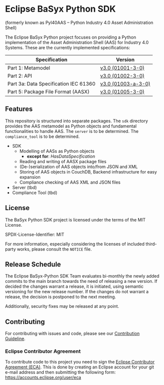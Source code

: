 # Eclipse BaSyx Python SDK

(formerly known as PyI40AAS – Python Industry 4.0 Asset Administration Shell)

The Eclipse BaSyx Python project focuses on providing a Python implementation of the Asset Administration Shell (AAS) 
for Industry 4.0 Systems. 
These are the currently implemented specifications:

| Specification                         | Version                                                                                                                                                                        |
|---------------------------------------|--------------------------------------------------------------------------------------------------------------------------------------------------------------------------------|
| Part 1: Metamodel                     | [v3.0 (01001-3-0)](https://industrialdigitaltwin.org/wp-content/uploads/2023/06/IDTA-01001-3-0_SpecificationAssetAdministrationShell_Part1_Metamodel.pdf)                      |
| Part 2: API                           | [v3.0 (01002-3-0)](https://industrialdigitaltwin.org/en/wp-content/uploads/sites/2/2023/06/IDTA-01002-3-0_SpecificationAssetAdministrationShell_Part2_API_.pdf)                |
| Part 3a: Data Specification IEC 61360 | [v3.0 (01003-a-3-0)](https://industrialdigitaltwin.org/wp-content/uploads/2023/04/IDTA-01003-a-3-0_SpecificationAssetAdministrationShell_Part3a_DataSpecification_IEC61360.pdf) |
| Part 5: Package File Format (AASX)    | [v3.0 (01005-3-0)](https://industrialdigitaltwin.org/wp-content/uploads/2023/04/IDTA-01005-3-0_SpecificationAssetAdministrationShell_Part5_AASXPackageFileFormat.pdf)          |

## Features
This repository is structured into separate packages. 
The `sdk` directory provides the AAS metamodel as Python objects and fundamental functionalities to handle AAS.
The `server` is to be determined.
The `compliance_tool` is to be determined.

* SDK
  * Modelling of AASs as Python objects
      * **except for**: *HasDataSpecification*
  * Reading and writing of AASX package files
  * (De-)serialization of AAS objects into/from JSON and XML
  * Storing of AAS objects in CouchDB, Backend infrastructure for easy expansion 
  * Compliance checking of AAS XML and JSON files
* Server (tbd)
* Compliance Tool (tbd)

## License

The BaSyx Python SDK project is licensed under the terms of the MIT License.

SPDX-License-Identifier: MIT

For more information, especially considering the licenses of included third-party works, please consult the `NOTICE`
file.

## Release Schedule

The Eclipse BaSyx-Python SDK Team evaluates bi-monthly the newly added commits to the main branch towards the need 
of releasing a new version.
If decided the changes warrant a release, it is initiated, using semantic versioning for the new release number.
If the changes do not warrant a release, the decision is postponed to the next meeting.

Additionally, security fixes may be released at any point.

## Contributing

For contributing with issues and code, please see our [Contribution Guideline](../CONTRIBUTING.md).

### Eclipse Contributor Agreement

To contribute code to this project you need to sign the [Eclipse Contributor Agreement (ECA)](https://www.eclipse.org/legal/ECA.php).
This is done by creating an Eclipse account for your git e-mail address and then submitting the following form: https://accounts.eclipse.org/user/eca
